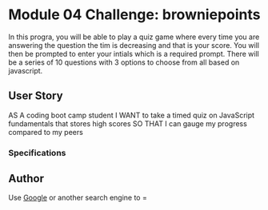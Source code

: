 # Module 04 Challenge: browniepoints

In this progra, you will be able to play a quiz game where every time you are answering the question the tim is decreasing and that is your score. You will then be prompted to enter your intials which is a required prompt. There will be a series of 10 questions with 3 options to choose from all based on javascript.

## User Story

AS A coding boot camp student
I WANT to take a timed quiz on JavaScript fundamentals that stores high scores
SO THAT I can gauge my progress compared to my peers

### Specifications



## Author
Use [Google](https://www.google.com) or another search engine to =